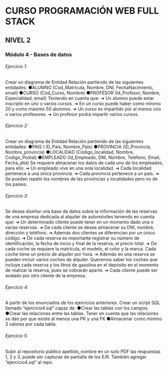 # CURSO PROGRAMACIÓN WEB FULL STACK
## NIVEL 2
### Módulo 4 - Bases de datos

###### Ejercicio 1:
Crear un diagrama de Entidad Relación partiendo de las siguientes entidades:
●ALUMNO (Cod_Matrícula, Nombre, DNI, FechaNacimiento, email)
●CURSO (Cód_Curso, Nombre)
●PROFESOR (Id_Profesor, Nombre, Especialidad, email)
Teniendo en cuenta que:
➔ Un alumno puede estar inscripto en uno o varios cursos.
➔ En un curso puede haber como mínimo 20 y como máximo 50 alumnos.
➔ Un curso es impartido por al menos uno o varios profesores.
➔ Un profesor podrá impartir varios cursos.

###### Ejercicio 2:
Crear un diagrama de Entidad Relación partiendo de las siguientes entidades:
●PAIS ( ID_Pais, Nombre_Pais)
●PROVINCIA (ID_Provincia, Nombre_provincia)
●LOCALIDAD (Código_localidad, Nombre, Codigo_Postal)
●EMPLEADO (Id_Empleado, DNI, Nombre, Teléfono, Email, Fecha_alta)
Se requiere almacenar los datos de cada uno de los empleados, para ello:
➔ Un empleado vive en una sola localidad.
➔ Cada localidad pertenece a una única provincia.
➔ Cada provincia pertenece a un país.
➔ Se pueden repetir los nombres de las provincias y localidades pero no de los países.

###### Ejercicio 3:
Se desea diseñar una base de datos sobre la información de las reservas de una empresa
dedicada al alquiler de automóviles teniendo en cuenta que:
➔ Un determinado cliente puede tener en un momento dado una o varias reservas.
➔ De cada cliente se desea almacenar su DNI, nombre, dirección y teléfono.
➔ Además dos clientes se diferencian por un único código.
➔ De cada reserva es importante registrar su número de identificación, la fecha de inicio
y final de la reserva, el precio total.
➔ De cada coche se requiere la matrícula, el modelo, el color y la marca. Cada coche tiene
un precio de alquiler por hora.
➔ Además en una reserva se pueden incluir varios coches de alquiler. Queremos saber los
coches que incluye cada reserva y los litros de gasolina en el depósito en el momento
de realizar la reserva, pues se cobrarán aparte.
➔ Cada cliente puede ser avalado por otro cliente de la empresa.

###### Ejercicio 4:
A partir de los enunciados de los ejercicios anteriores. Crear un script SQL llamado
“ejercicio4.sql” capaz de:
●Crear las tablas con los campos.
●Crear las relaciones entre las tablas. Tener en cuenta que las relaciones se dan por que
existe al menos una PK y una FK
●Almacenar como mínimo 3 valores por cada tabla.

###### Ejercicio 5:
Subir al repositorio público apellido_nombre en un solo PDF las respuestas 1, 2 y 3, puede ser
capturas de pantalla de los E/R. También agregar “ejercicio4.sql” al repo.
